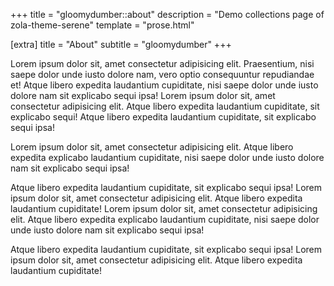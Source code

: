 +++
title = "gloomydumber::about"
description = "Demo collections page of zola-theme-serene"
template = "prose.html"

[extra]
title = "About"
subtitle = "gloomydumber"
+++

Lorem ipsum dolor sit, amet consectetur adipisicing elit. Praesentium, nisi saepe dolor unde iusto dolore nam, vero optio consequuntur repudiandae et! Atque libero expedita laudantium cupiditate, nisi saepe dolor unde iusto dolore nam sit explicabo sequi ipsa! Lorem ipsum dolor sit, amet consectetur adipisicing elit. Atque libero expedita laudantium cupiditate, sit explicabo sequi! Atque libero expedita laudantium cupiditate, sit explicabo sequi ipsa!

Lorem ipsum dolor sit, amet consectetur adipisicing elit. Atque libero expedita explicabo laudantium cupiditate, nisi saepe dolor unde iusto dolore nam sit explicabo sequi ipsa!

Atque libero expedita laudantium cupiditate, sit explicabo sequi ipsa! Lorem ipsum dolor sit, amet consectetur adipisicing elit. Atque libero expedita laudantium cupiditate! Lorem ipsum dolor sit, amet consectetur adipisicing elit. Atque libero expedita explicabo laudantium cupiditate, nisi saepe dolor unde iusto dolore nam sit explicabo sequi ipsa!

Atque libero expedita laudantium cupiditate, sit explicabo sequi ipsa! Lorem ipsum dolor sit, amet consectetur adipisicing elit. Atque libero expedita laudantium cupiditate!